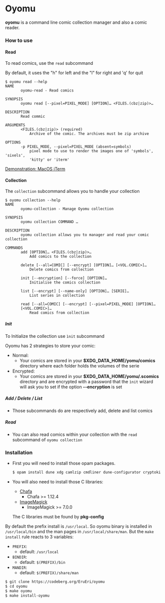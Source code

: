 # Oyomu

**oyomu** is a command line comic collection manager and also a comic reader.

### How to use

#### Read

To read comics, use the ```read``` subcommand

By default, it uses the "h" for left and the "l" for right and 'q' for quit
```
$ oyomu read --help
NAME
       oyomu-read - Read comics

SYNOPSIS
       oyomu read [--pixel=PIXEL_MODE] [OPTION]… <FILES.(cbz|zip)>…

DESCRIPTION
       Read commic

ARGUMENTS
       <FILES.(cbz|zip)> (required)
           Archive of the comic. The archives must be zip archive

OPTIONS
       -p PIXEL_MODE, --pixel=PIXEL_MODE (absent=symbols)
           pixel mode to use to render the images one of 'symbols', 'sixels',
           'kitty' or 'iterm'
```

[Demonstration: MacOS iTerm](https://imgur.com/a/7pRl4j1)

#### Collection

The ```collection``` subcommand allows you to handle your collection

````
$ oyomu collection --help
NAME
       oyomu-collection - Manage Oyomu collection

SYNOPSIS
       oyomu collection COMMAND …

DESCRIPTION
       oyomu collection allows you to manager and read your comic collection

COMMANDS
       add [OPTION]… <FILES.(cbz|zip)>…
           Add comics to the collection

       delete [--all=COMIC] [--encrypt] [OPTION]… [<VOL.COMIC>]…
           Delete comics from collection

       init [--encryption] [--force] [OPTION]…
           Initialise the comics collection

       list [--encrypt] [--name-only] [OPTION]… [SERIE]…
           List series in collection

       read [--all=COMIC] [--encrypt] [--pixel=PIXEL_MODE] [OPTION]…
       [<VOL.COMIC>]…
           Read comics from collection
````

##### Init

To Initialize the collection use ```ìnit``` subcommand

Oyomu has 2 strategies to store your comic:
- Normal:
    - Your comics are stored in your **$XDG_DATA_HOME/yomu/comics** directory where each folder holds the volumes of the serie
- Encrypted:
    - Your comics are stored in your **$XDG_DATA_HOME/yomu/.scomics** directory and are encrypted with a password that the ```ìnit``` 
    wizard will ask you to set if the option **--encryption** is set


##### Add / Delete / List

- Those subcommands do are respectively add, delete and list comics

##### Read
- You can also read comics within your collection with the ```read``` subcommand of ```oyomu collection```

### Installation
- First you will need to install those opam packages.
    ```sh
    $ opam install dune xdg camlzip cmdliner dune-configurator cryptokit yojson ppx_deriving_yojson
    ```

- You will also need to install those C libraries:
  - [Chafa](https://github.com/hpjansson/chafa)
    - Chafa >= 1.12.4
  - [ImageMagick](https://github.com/imagemagick/imagemagick)
    - ImageMagick >= 7.0.0
    
  The C libraries must be found by **pkg-config**

By default the prefix install is `/usr/local`. So oyomu binary is installed in `/usr/local/bin` and the man pages in `/usr/local/share/man`. 
But the `make install` rule reacts to 3 variables:
- `PREFIX`: 
  - default: `/usr/local`
- `BINDIR`: 
    - default: `$(PREFIX)/bin`
- `MANDIR`: 
    - default: `$(PREFIX)/share/man`

```sh
$ git clone https://codeberg.org/EruEri/oyomu
$ cd oyomu
$ make oyomu 
$ make install-oyomu
```
